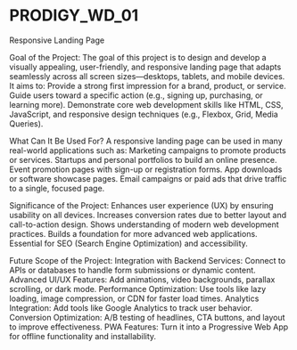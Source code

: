 # PRODIGY_WD_01
Responsive Landing Page

Goal of the Project:
The goal of this project is to design and develop a visually appealing, user-friendly, and responsive landing page that adapts seamlessly across all screen sizes—desktops, tablets, and mobile devices. It aims to:
Provide a strong first impression for a brand, product, or service.
Guide users toward a specific action (e.g., signing up, purchasing, or learning more).
Demonstrate core web development skills like HTML, CSS, JavaScript, and responsive design techniques (e.g., Flexbox, Grid, Media Queries).

What Can It Be Used For?
A responsive landing page can be used in many real-world applications such as:
Marketing campaigns to promote products or services.
Startups and personal portfolios to build an online presence.
Event promotion pages with sign-up or registration forms.
App downloads or software showcase pages.
Email campaigns or paid ads that drive traffic to a single, focused page.

Significance of the Project:
Enhances user experience (UX) by ensuring usability on all devices.
Increases conversion rates due to better layout and call-to-action design.
Shows understanding of modern web development practices.
Builds a foundation for more advanced web applications.
Essential for SEO (Search Engine Optimization) and accessibility.

Future Scope of the Project:
Integration with Backend Services: Connect to APIs or databases to handle form submissions or dynamic content.
Advanced UI/UX Features: Add animations, video backgrounds, parallax scrolling, or dark mode.
Performance Optimization: Use tools like lazy loading, image compression, or CDN for faster load times.
Analytics Integration: Add tools like Google Analytics to track user behavior.
Conversion Optimization: A/B testing of headlines, CTA buttons, and layout to improve effectiveness.
PWA Features: Turn it into a Progressive Web App for offline functionality and installability.
